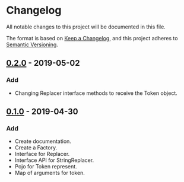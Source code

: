 # Changelog
All notable changes to this project will be documented in this file.

The format is based on [Keep a Changelog](https://keepachangelog.com/en/1.0.0/),
and this project adheres to [Semantic Versioning](https://semver.org/spec/v2.0.0.html).


## [0.2.0] - 2019-05-02

### Add
- Changing Replacer interface methods to receive the Token object.

## [0.1.0] - 2019-04-30

### Add
- Create documentation.
- Create a Factory.
- Interface for Replacer.
- Interface API for StringReplacer.
- Pojo for Token represent.
- Map of arguments for token.

[0.1.0]: https://github.com/thiagogarbazza/string-replacer/releases/tag/0.1.0
[0.2.0]: https://github.com/thiagogarbazza/string-replacer/compare/0.1.0...0.2.0
